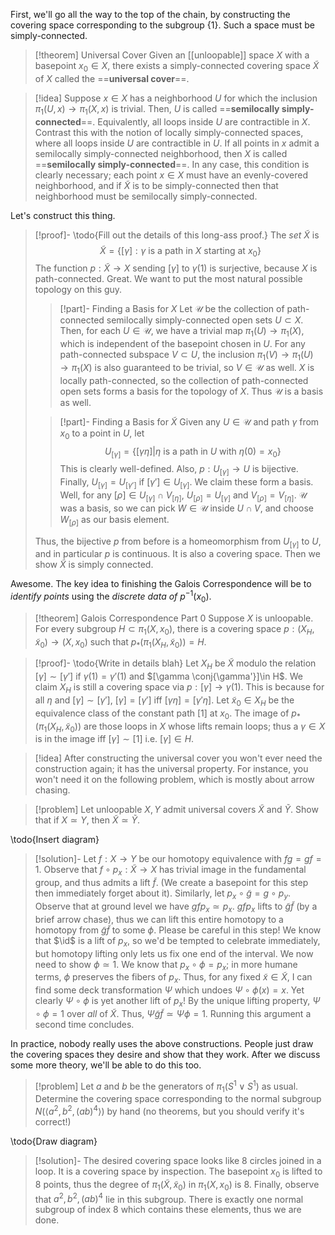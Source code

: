 First, we'll go all the way to the top of the chain, by constructing the covering space corresponding to the subgroup $\{1\}$. Such a space must be simply-connected.

> [!theorem] Universal Cover
  Given an [[unloopable]] space $X$ with a basepoint $x_0\in X$, there exists a simply-connected covering space $\tilde{X}$ of $X$ called the ==**universal cover**==.

> [!idea] 
Suppose $x\in X$ has a neighborhood $U$ for which the inclusion $\pi_1(U,x)\to \pi_1(X,x)$ is trivial. Then, $U$ is called ==**semilocally simply-connected**==. Equivalently, all loops inside $U$ are contractible in $X$. Contrast this with the notion of locally simply-connected spaces, where all loops inside $U$ are contractible in $U$. If all points in $x$ admit a semilocally simply-connected neighborhood, then $X$ is called ==**semilocally simply-connected**==. In any case, this condition is clearly necessary; each point $x\in X$ must have an evenly-covered neighborhood, and if $\tilde{X}$ is to be simply-connected then that neighborhood must be semilocally simply-connected.

 Let's construct this thing. 
 
> [!proof]-
 \todo{Fill out the details of this long-ass proof.} The *set* $\tilde{X}$ is $$ \tilde{X} = \{[\gamma]: \gamma \text{ is a path in $X$ starting at $x_0$}\} $$ The function $p:\tilde{X}\to X$ sending $[\gamma]$ to $\gamma(1)$ is surjective, because $X$ is path-connected. Great. We want to put the most natural possible topology on this guy. 
> > [!part]- Finding a Basis for $X$
>  Let $\mathcal{U}$ be the collection of path-connected semilocally simply-connected open sets $U\subset X$. Then, for each $U\in \mathcal{U}$, we have a trivial map $\pi_1(U)\to \pi_1(X)$, which is independent of the basepoint chosen in $U$. For any path-connected subspace $V\subset U$, the inclusion $\pi_1(V)\to \pi_1(U)\to \pi_1(X)$ is also guaranteed to be trivial, so $V\in \mathcal{U}$ as well. $X$ is locally path-connected, so the collection of path-connected open sets forms a basis for the topology of $X$. Thus $\mathcal{U}$ is a basis as well. 
> 
>  
> > [!part]- Finding a Basis for $\tilde{X}$
>  Given any $U\in \mathcal{U}$ and path $\gamma$ from $x_0$ to a point in $U$, let $$ U_{[\gamma]} = \{[\gamma\eta] | \eta \text{ is a path in $U$ with $\eta(0) = x_0$}\} $$ This is clearly well-defined. Also, $p:U_{[\gamma]}\to U$ is bijective. Finally, $U_{[\gamma]} = U_{[\gamma']}$ if $[\gamma']\in U_{[\gamma]}$. We claim these form a basis. Well, for any $[\rho]\in U_{[\gamma]}\cap V_{[\eta]}$, $U_{[\rho]} = U_{[\gamma]}$ and $V_{[\rho]} = V_{[\eta]}$. $\mathcal{U}$ was a basis, so we can pick $W\in \mathcal{U}$ inside $U\cap V$, and choose $W_{[\rho]}$ as our basis element. 
> 
>  Thus, the bijective $p$ from before is a homeomorphism from $U_{[\gamma]}$ to $U$, and in particular $p$ is continuous. It is also a covering space. Then we show $\tilde{X}$ is simply connected. 

 Awesome. The key idea to finishing the Galois Correspondence will be to *identify points* using the *discrete data of* $p^{-1}(x_0)$. 
> [!theorem] Galois Correspondence Part 0
> Suppose $X$ is unloopable. For every subgroup $H\subset \pi_1(X, x_0)$, there is a covering space $p:(X_H,\tilde{x}_0) \to (X, x_0)$ such that $p_*(\pi_1(X_H, \tilde{x}_0)) = H$. 

 
> [!proof]-
 \todo{Write in details blah} Let $X_H$ be $\tilde{X}$ modulo the relation $[\gamma]\sim [\gamma']$ if $\gamma(1) = \gamma'(1)$ and $[\gamma \conj{\gamma'}]\in H$. We claim $X_H$ is still a covering space via $p:[\gamma]\to \gamma(1)$. This is because for all $\eta$ and $[\gamma]\sim [\gamma']$, $[\gamma] = [\gamma']$ iff $[\gamma\eta] = [\gamma'\eta]$. Let $\tilde{x}_0\in X_H$ be the equivalence class of the constant path $[1]$ at $x_0$. The image of $p_*(\pi_1(X_H, \tilde{x}_0))$ are those loops in $X$ whose lifts remain loops; thus a $\gamma \in X$ is in the image iff $[\gamma]\sim [1]$ i.e. $[\gamma]\in H$. 

> [!idea] 
 After constructing the universal cover you won't ever need the construction again; it has the universal property. For instance, you won't need it on the following problem, which is mostly about arrow chasing.

> [!problem] 
 Let unloopable $X,Y$ admit universal covers $\tilde{X}$ and $\tilde{Y}$. Show that if $X\simeq Y$, then $\tilde{X}\simeq \tilde{Y}$. 

 \todo{Insert diagram} 
 
> [!solution]-
 Let $f:X\to Y$ be our homotopy equivalence with $fg = gf = 1$. Observe that $f\circ p_x : \tilde{X}\to X$ has trivial image in the fundamental group, and thus admits a lift $\tilde{f}$. (We create a basepoint for this step then immediately forget about it). Similarly, let $p_x\circ \tilde{g} = g\circ p_y$. Observe that at ground level we have $g f p_x\simeq p_x$. $g f p_x$ lifts to $\tilde{g} \tilde{f}$ (by a brief arrow chase), thus we can lift this entire homotopy to a homotopy from $\tilde{g} \tilde{f}$ to some $\phi$. Please be careful in this step! We know that $\id$ is a lift of $p_x$, so we'd be tempted to celebrate immediately, but homotopy lifting only lets us fix one end of the interval. We now need to show $\phi \simeq 1$. We know that $p_x \circ \phi = p_x$; in more humane terms, $\phi$ preserves the fibers of $p_x$. Thus, for any fixed $\tilde{x}\in \tilde{X}$, I can find some deck transformation $\Psi$ which undoes $\Psi\circ \phi(x) = x$. Yet clearly $\Psi\circ \phi$ is yet another lift of $p_x$! By the unique lifting property, $\Psi\circ \phi = 1$ over *all* of $\tilde{X}$. Thus, $\Psi \tilde{g} \tilde{f} \simeq \Psi \phi = 1$. Running this argument a second time concludes. 

 In practice, nobody really uses the above constructions. People just draw the covering spaces they desire and show that they work. After we discuss some more theory, we'll be able to do this too. 
 
> [!problem] 
 Let $a$ and $b$ be the generators of $\pi_1(S^1\vee S^1)$ as usual. Determine the covering space corresponding to the normal subgroup $N(\langle a^2, b^2, (ab)^4\rangle)$ by hand (no theorems, but you should verify it's correct!) 

 \todo{Draw diagram} 
 
> [!solution]-
 The desired covering space looks like $8$ circles joined in a loop. It is a covering space by inspection. The basepoint $x_0$ is lifted to $8$ points, thus the degree of $\pi_1(\tilde{X}, \tilde{x}_0)$ in $\pi_1(X, x_0)$ is $8$. Finally, observe that $a^2, b^2, (ab)^4$ lie in this subgroup. There is exactly one normal subgroup of index $8$ which contains these elements, thus we are done.